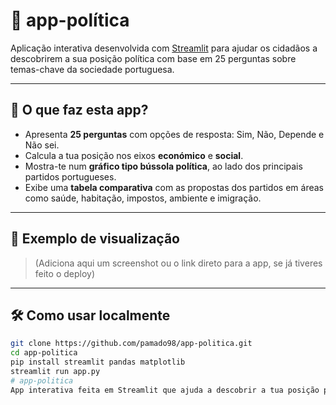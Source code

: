 # 🧭 app-política

Aplicação interativa desenvolvida com [Streamlit](https://streamlit.io/) para ajudar os cidadãos a descobrirem a sua posição política com base em 25 perguntas sobre temas-chave da sociedade portuguesa.

---

## 🚀 O que faz esta app?

- Apresenta **25 perguntas** com opções de resposta: Sim, Não, Depende e Não sei.
- Calcula a tua posição nos eixos **económico** e **social**.
- Mostra-te num **gráfico tipo bússola política**, ao lado dos principais partidos portugueses.
- Exibe uma **tabela comparativa** com as propostas dos partidos em áreas como saúde, habitação, impostos, ambiente e imigração.

---

## 📸 Exemplo de visualização

> (Adiciona aqui um screenshot ou o link direto para a app, se já tiveres feito o deploy)

---

## 🛠️ Como usar localmente

```bash
git clone https://github.com/pamado98/app-politica.git
cd app-politica
pip install streamlit pandas matplotlib
streamlit run app.py
# app-politica
App interativa feita em Streamlit que ajuda a descobrir a tua posição política através de 25 perguntas. No final, apresenta um gráfico tipo bússola política com a tua posição e uma tabela comparativa com as propostas dos principais partidos nas legislativas.
